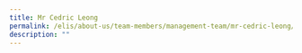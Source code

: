 ```yaml
---
title: Mr Cedric Leong
permalink: /elis/about-us/team-members/management-team/mr-cedric-leong/
description: ""
---
```

